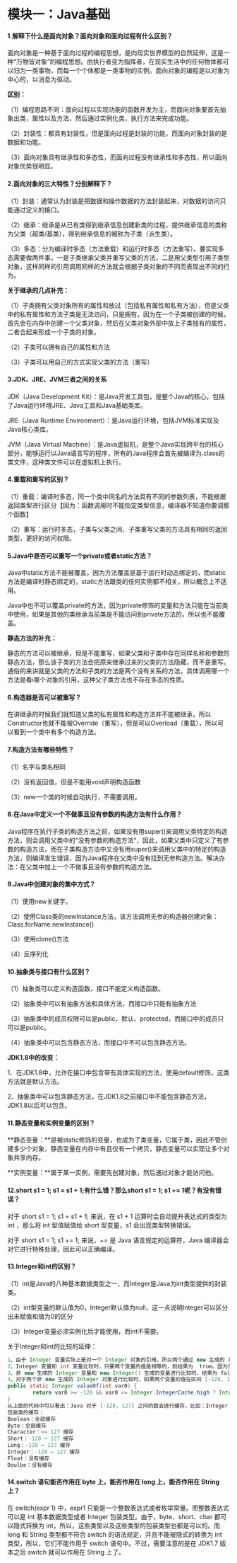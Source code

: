 # 模块一：Java基础

#### 1.解释下什么是面向对象？面向对象和面向过程有什么区别？

​	面向对象是一种基于面向过程的编程思想，是向现实世界模型的自然延伸，这是一种“万物皆对象”的编程思想。由执行者变为指挥者，在现实生活中的任何物体都可以归为一类事物，而每一个个体都是一类事物的实例。面向对象的编程是以对象为中心的，以消息为驱动。

**区别：**

（1）编程思路不同：面向过程以实现功能的函数开发为主，而面向对象要首先抽象出类，属性以及方法，然后通过实例化类，执行方法来完成功能。

（2）封装性：都具有封装性，但是面向过程是封装的功能，而面向对象封装的是数据和功能。

（3）面向对象具有继承性和多态性，而面向过程没有继承性和多态性，所以面向对象优势很明显。

#### 2.面向对象的三大特性？分别解释下？

（1）封装：通常认为封装是把数据和操作数据的方法封装起来，对数据的访问只能通过定义的接口。

（2）继承：继承是从已有类得到继承信息创建新类的过程，提供继承信息的类称为父类（超类/基类），得到继承信息的被称为子类（派生类）。

（3）多态：分为编译时多态（方法重载）和运行时多态（方法重写）。要实现多态需要做两件事，一是子类继承父类并重写父类的方法，二是用父类型引用子类型对象，这样同样的引用调用同样的方法就会根据子类对象的不同而表现出不同的行为。

**关于继承的几点补充：**

（1）子类拥有父类对象所有的属性和放过（包括私有属性和私有方法），但是父类中的私有属性和方法子类是无法访问，只是拥有。因为在一个子类被创建的时候，首先会在内存中创建一个父类对象，然后在父类对象外部中放上子类独有的属性，二者合起来形成一个子类的对象。

（2）子类可以拥有自己的属性和方法

（3）子类可以用自己的方式实现父类的方法（重写）

#### 3.JDK、JRE、JVM三者之间的关系

JDK（Java Development Kit）：是Java开发工具包，是整个Java的核心，包括了Java运行环境JRE、Java工具和Java基础类库。

JRE（Java Runtime Environment）：是Java运行环境，包括JVM标准实现及Java核心类库。

JVM（Java Virtual Machine）：是Java虚拟机，是整个Java实现跨平台的核心部分，能够运行以Java语言写的程序，所有的Java程序会首先被编译为.class的类文件，这种类文件可以在虚拟机上执行。

#### 4.重载和重写的区别？

（1）重载：编译时多态，同一个类中同名的方法具有不同的参数列表，不能根据返回类型进行区分【因为：函数调用时不能指定类型信息，编译器不知道你要调那个函数】

（2）重写：运行时多态，子类与父类之间、子类重写父类的方法具有相同的返回类型，更好的访问权限。

#### 5.Java中是否可以重写一个private或者static方法？

​	Java中static方法不能被覆盖，因为方法覆盖是基于运行时动态绑定的，而static方法是编译时静态绑定的，static方法跟类的任何实例都不相关，所以概念上不适用。

​	Java中也不可以覆盖private的方法，因为private修饰的变量和方法只能在当前类中使用，如果是其他的类继承当前类是不能访问到private方法的，所以也不能覆盖。

**静态方法的补充：**

​	静态的方法可以被继承，但是不能重写，如果父类和子类中存在同样名称和参数的静态方法，那么该子类的方法会把原来继承过来的父类的方法隐藏，而不是重写。通俗的来讲就是父类的方法和子类的方法是两个没有关系的方法，具体调用哪一个方法是看i哪个对象的引用，这种父子类方法也不存在多态的性质。

#### 6.构造器是否可以被重写？

在讲继承的时候我们就知道父类的私有属性和构造方法并不能被继承，所以Constructor也就不能被Override（重写），但是可以Overload（重载），所以可以看到一个类中有多个构造方法。

#### 7.构造方法有哪些特性？

（1）名字与类名相同

（2）没有返回值，但是不能用void声明构造函数

（3）new一个类的时候自动执行，不需要调用。

#### 8.在Java中定义一个不做事且没有参数的构造方法有什么作用？

​	Java程序在执行子类的构造方法之前，如果没有用super()来调用父类特定的构造方法，则会调用父类中的“没有参数的构造方法“，因此，如果父类中只定义了有参数的构造方法，而在子类构造方法中又没有用super()来调用父类中的特定的构造方法，则编译发生错误，因为Java程序在父类中没有找到无参构造方法。解决办法：在父类中加上一个不做事且没有参数的构造方法。

#### 9.Java中创建对象的集中方式？

（1）使用new关键字。

（2）使用Class类的newInstance方法，该方法调用无参的构造器创建对象：Class.forName.newInstance()

（3）使用clone()方法

（4）反序列化

#### 10.抽象类与接口有什么区别？

（1）抽象类可以定义构造函数，接口不能定义构造函数。

（2）抽象类中可以有抽象方法和具体方法，而接口中只能有抽象方法

（3）抽象类中的成员权限可以是public、默认、protected，而接口中的成员只可以是public。

（4）抽象类中可以包含静态方法，而接口中不可以包含静态方法。

**JDK1.8中的改变：**

1、在JDK1.8中，允许在接口中包含带有具体实现的方法，使用default修饰，这类方法就是默认方法。

2、抽象类中可以包含静态方法，在JDK1.8之前接口中不能包含静态方法，JDK1.8以后可以包含。

#### 11.静态变量和实例变量的区别？

**静态变量：**是被static修饰的变量，也成为了类变量，它属于类，因此不管创建多少个对象，静态变量在内存中有且仅有一个拷贝，静态变量可以实现让多个对象共享内存。

**实例变量：**属于某一实例，需要先创建对象，然后通过对象才能访问他。

#### 12.short s1 = 1; s1 = s1 + 1;有什么错？那么short s1 = 1; s1 += 1呢？有没有错误？

对于 short s1 = 1; s1 = s1 + 1; 来说，在 s1 + 1 运算时会自动提升表达式的类型为 int ，那么将 int 型值赋值给 short 型变量，s1 会出现类型转换错误。

对于 short s1 = 1; s1 += 1; 来说，+= 是 Java 语言规定的运算符，Java 编译器会对它进行特殊处理，因此可以正确编译。

#### 13.Integer和int的区别？

（1）int是Java的八种基本数据类型之一，而Integer是Java为int类型提供的封装类。

（2）int型变量的默认值为0，Integer默认值为null，这一点说明Integer可以区分出未赋值和值为0的区分

（3）Integer变量必须实例化后才能使用，而int不需要。

关于Integer和int的比较的延伸：

```java
1、由于 Integer 变量实际上是对一个 Integer 对象的引用，所以两个通过 new 生成的 Integer 变量永远是不相等的，因为其内存地址是不同的；
2、Integer 变量和 int 变量比较时，只要两个变量的值是相等的，则结果为  true。因为包装类 Integer 和基本数据类型 int 类型进行比较时，Java 会自动拆包装类为 int，然后进行比较，实际上就是两个 int 型变量在进行比较；
3、非 new 生成的 Integer 变量和 new Integer() 生成的变量进行比较时，结果为 false。因为非 new 生成的 Integer 变量指向的是 Java 常量池中的对象，而 new Integer() 生成的变量指向堆中新建的对象，两者在内存中的地址不同；
4、对于两个非 new 生成的 Integer 对象进行比较时，如果两个变量的值在区间 [-128, 127] 之间，则比较结果为 true，否则为 false。Java 在编译 Integer i = 100 时，会编译成 Integer i = Integer.valueOf(100)，而 Integer 类型的 valueOf 的源码如下所示：
public static Integer valueOf(int var0) {    
        return var0 >= -128 && var0 <= Integer.IntegerCache.high ? Integer.IntegerCache.cache[var0 + 128] : new Integer(var0);
}
从上面的代码中可以看出：Java 对于 [-128, 127] 之间的数会进行缓存，比如：Integer i = 127，会将 127 进行缓存，下次再写 Integer j = 127 的时候，就会直接从缓存中取出，而对于这个区间之外的数就需要 new 了。
包装类的缓存：
Boolean：全部缓存
Byte：全部缓存
Character：<= 127 缓存
Short：-128 — 127 缓存
Long：-128 — 127 缓存
Integer：-128 — 127 缓存
Float：没有缓存
Doulbe：没有缓存
```

#### 14.**switch 语句能否作用在 byte 上，能否作用在 long 上，能否作用在 String 上？** 

在 switch(expr 1) 中，expr1 只能是一个整数表达式或者枚举常量。而整数表达式可以是 int 基本数据类型或者 Integer 包装类型。由于，byte、short、char 都可以隐式转换为 int，所以，这些类型以及这些类型的包装类型也都是可以的。而 long 和 String 类型都不符合 switch 的语法规定，并且不能被隐式的转换为 int 类型，所以，它们不能作用于 switch 语句中。不过，需要注意的是在 JDK1.7 版本之后 switch 就可以作用在 String 上了。 



